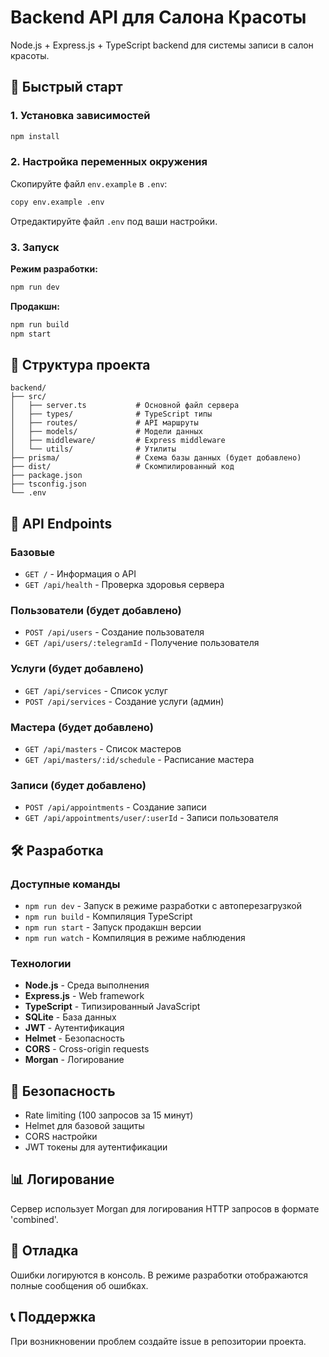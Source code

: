 # Backend API для Салона Красоты

Node.js + Express.js + TypeScript backend для системы записи в салон красоты.

## 🚀 Быстрый старт

### 1. Установка зависимостей

```bash
npm install
```

### 2. Настройка переменных окружения

Скопируйте файл `env.example` в `.env`:

```bash
copy env.example .env
```

Отредактируйте файл `.env` под ваши настройки.

### 3. Запуск

**Режим разработки:**
```bash
npm run dev
```

**Продакшн:**
```bash
npm run build
npm start
```

## 📁 Структура проекта

```
backend/
├── src/
│   ├── server.ts           # Основной файл сервера
│   ├── types/              # TypeScript типы
│   ├── routes/             # API маршруты
│   ├── models/             # Модели данных
│   ├── middleware/         # Express middleware
│   └── utils/              # Утилиты
├── prisma/                 # Схема базы данных (будет добавлено)
├── dist/                   # Скомпилированный код
├── package.json
├── tsconfig.json
└── .env
```

## 🔧 API Endpoints

### Базовые

- `GET /` - Информация о API
- `GET /api/health` - Проверка здоровья сервера

### Пользователи (будет добавлено)

- `POST /api/users` - Создание пользователя
- `GET /api/users/:telegramId` - Получение пользователя

### Услуги (будет добавлено)

- `GET /api/services` - Список услуг
- `POST /api/services` - Создание услуги (админ)

### Мастера (будет добавлено)

- `GET /api/masters` - Список мастеров
- `GET /api/masters/:id/schedule` - Расписание мастера

### Записи (будет добавлено)

- `POST /api/appointments` - Создание записи
- `GET /api/appointments/user/:userId` - Записи пользователя

## 🛠 Разработка

### Доступные команды

- `npm run dev` - Запуск в режиме разработки с автоперезагрузкой
- `npm run build` - Компиляция TypeScript
- `npm run start` - Запуск продакшн версии
- `npm run watch` - Компиляция в режиме наблюдения

### Технологии

- **Node.js** - Среда выполнения
- **Express.js** - Web framework
- **TypeScript** - Типизированный JavaScript
- **SQLite** - База данных
- **JWT** - Аутентификация
- **Helmet** - Безопасность
- **CORS** - Cross-origin requests
- **Morgan** - Логирование

## 🔐 Безопасность

- Rate limiting (100 запросов за 15 минут)
- Helmet для базовой защиты
- CORS настройки
- JWT токены для аутентификации

## 📊 Логирование

Сервер использует Morgan для логирования HTTP запросов в формате 'combined'.

## 🐛 Отладка

Ошибки логируются в консоль. В режиме разработки отображаются полные сообщения об ошибках.

## 📞 Поддержка

При возникновении проблем создайте issue в репозитории проекта.
